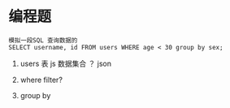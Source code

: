 #   编程题
    模拟一段SQL 查询数据的
    SELECT username, id FROM users WHERE age < 30 group by sex;

1.  users 表
    js 数据集合 ？ json 

2. where 
    filter?
    
3.  group by